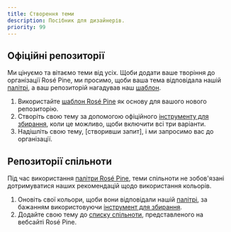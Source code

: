 ```yaml
---
title: Створення теми
description: Посібник для дизайнерів.
priority: 99
---
```


## Офіційні репозиторії

Ми цінуємо та вітаємо теми від усіх. Щоби додати ваше творіння до організації Rosé
Pine, ми просимо, щоби ваша тема відповідала нашій [палітрі](/palette), а ваш репозиторій нагадував наш
[шаблон](https://github.com/rose-pine/rose-pine-template).

1. Використайте [шаблон Rosé Pine](https://github.com/rose-pine/rose-pine-template) як основу для вашого нового
   репозиторію.
2. Створіть свою тему за допомогою офіційного [інструменту для збирання](https://github.com/rose-pine/build), коли це
   можливо, щоби включити всі три варіанти.
3. Надішліть свою тему, [створивши запит], і ми запросимо вас до організації.

## Репозиторії спільноти

Під час використання [палітри Rosé Pine](/palette/ingredients), теми спільноти не зобов'язані дотримуватися наших
рекомендацій щодо використання кольорів.

1. Оновіть свої кольори, щоби вони відповідали нашій [палітрі](/palette/ingredients), за бажанням
   використовуючи [інструмент для збирання](https://github.com/rose-pine/build).
2. Додайте свою тему
   до [списку спільноти](https://github.com/rose-pine/rose-pine-site/blob/main/src/data/community-repos.json),
   представленого на вебсайті Rosé Pine.
